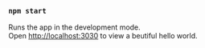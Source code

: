 ### `npm start`

Runs the app in the development mode.<br>
Open [http://localhost:3030](http://localhost:3030) to view a beutiful hello world.

